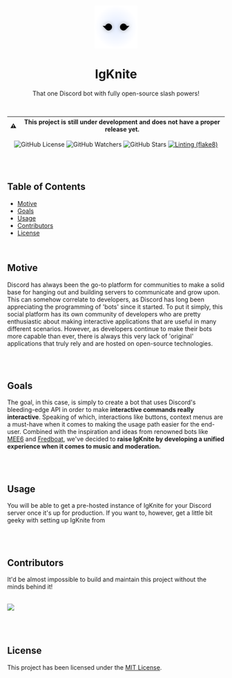 <div align="center">

<br>
<img src="static/logo_circle.png" width="100">
<br>

# IgKnite
That one Discord bot with fully open-source slash powers!

<br>

:warning: | This project is still under development and does not have a proper release yet.
---|---

![GitHub License](https://img.shields.io/github/license/IgKniteDev/IgKnite?color=white&label=License)
![GitHub Watchers](https://img.shields.io/github/watchers/IgKniteDev/IgKnite?color=white&label=Watchers)
![GitHub Stars](https://img.shields.io/github/stars/IgKniteDev/IgKnite?color=black&style=social)
[![Linting (flake8)](https://github.com/IgKniteDev/IgKnite/actions/workflows/linting.yml/badge.svg?branch=main)](https://github.com/IgKniteDev/IgKnite/actions/workflows/linting.yml)

</div>

<br><br>

## Table of Contents

- [Motive](#motive)
- [Goals](#goals)
- [Usage](#usage)
- [Contributors](#contributors)
- [License](#license)

<br>

## Motive

Discord has always been the go-to platform for communities to make a solid base for hanging out and building servers to communicate and grow upon. This can somehow correlate to developers, as Discord has long been appreciating the programming of 'bots' since it started. To put it simply, this social platform has its own community of developers who are pretty enthusiastic about making interactive applications that are useful in many different scenarios. However, as developers continue to make their bots more capable than ever, there is always this very lack of 'original' applications that truly rely and are hosted on open-source technologies. 

<br><br>

## Goals

The goal, in this case, is simply to create a bot that uses Discord's bleeding-edge API in order to make **interactive commands really interactive**. Speaking of which, interactions like buttons, context menus are a must-have when it comes to making the usage path easier for the end-user. Combined with the inspiration and ideas from renowned bots like [MEE6](https://mee6.xyz) and [Fredboat](https://fredboat.com), we've decided to **raise IgKnite by developing a unified experience when it comes to music and moderation.** 

<br><br>

## Usage

You will be able to get a pre-hosted instance of IgKnite for your Discord server once it's up for production. If you want to, however, get a little bit geeky with setting up IgKnite from 

<br><br>

## Contributors

It'd be almost impossible to build and maintain this project without the minds behind it!

<br>

<a href="https://github.com/IgKniteDev/IgKnite/graphs/contributors">
  <img src="https://contrib.rocks/image?repo=IgKniteDev/IgKnite" />
</a>

<br><br>


## License

This project has been licensed under the [MIT License](LICENSE).
